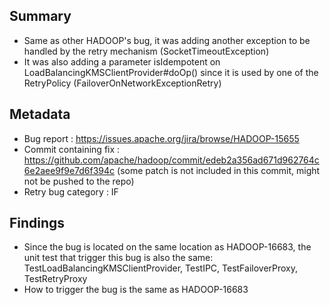 ## Summary
* Same as other HADOOP's bug, it was adding another exception to be handled by the retry mechanism (SocketTimeoutException)
* It was also adding a parameter isIdempotent on LoadBalancingKMSClientProvider#doOp() since it is used by one of the RetryPolicy (FailoverOnNetworkExceptionRetry)
## Metadata
* Bug report : https://issues.apache.org/jira/browse/HADOOP-15655
* Commit containing fix : https://github.com/apache/hadoop/commit/edeb2a356ad671d962764c6e2aee9f9e7d6f394c (some patch is not included in this commit, might not be pushed to the repo)
* Retry bug category : IF
## Findings
* Since the bug is located on the same location as HADOOP-16683, the unit test that trigger this bug is also the same: TestLoadBalancingKMSClientProvider, TestIPC, TestFailoverProxy, TestRetryProxy
* How to trigger the bug is the same as HADOOP-16683